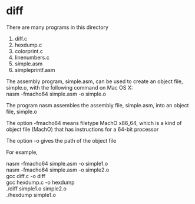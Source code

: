 # diff
There are many programs in this directory
1. diff.c
2. hexdump.c
3. colorprint.c
4. linenumbers.c
5. simple.asm
6. simpleprintf.asm

The assembly program, simple.asm, can be used to create an object file, simple.o, with the following command on Mac OS X:   
nasm -fmacho64 simple.asm -o simple.o

The program nasm assembles the assembly file, simple.asm, into an object file, simple.o

The option -fmacho64 means filetype MachO x86_64, which is a kind of object file (MachO) that has instructions for a 64-bit processor

The option -o gives the path of the object file

For example,

nasm -fmacho64 simple.asm -o simple1.o <br/>
nasm -fmacho64 simple.asm -o simple2.o <br/>
gcc diff.c -o diff <br/>
gcc hexdump.c -o hexdump <br/>
./diff simple1.o simple2.o <br/>
./hexdump simple1.o